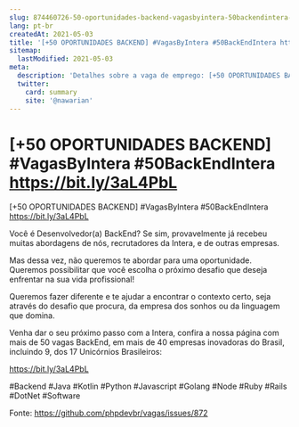 ```yaml
---
slug: 874460726-50-oportunidades-backend-vagasbyintera-50backendintera-httpsbitly3al4pbl
lang: pt-br
createdAt: 2021-05-03
title: '[+50 OPORTUNIDADES BACKEND] #VagasByIntera #50BackEndIntera https://bit.ly/3aL4PbL - Vaga de Emprego'
sitemap:
  lastModified: 2021-05-03
meta:
  description: 'Detalhes sobre a vaga de emprego: [+50 OPORTUNIDADES BACKEND] #VagasByIntera #50BackEndIntera https://bit.ly/3aL4PbL'
  twitter:
    card: summary
    site: '@nawarian'
---
```


# [+50 OPORTUNIDADES BACKEND] #VagasByIntera #50BackEndIntera https://bit.ly/3aL4PbL

[+50 OPORTUNIDADES BACKEND] #VagasByIntera #50BackEndIntera
https://bit.ly/3aL4PbL

Você é Desenvolvedor(a) BackEnd? Se sim, provavelmente já recebeu muitas abordagens de nós, recrutadores da Intera, e de outras empresas.

Mas dessa vez, não queremos te abordar para uma oportunidade. Queremos possibilitar que você escolha o próximo desafio que deseja enfrentar na sua vida profissional!

Queremos fazer diferente e te ajudar a encontrar o contexto certo, seja através do desafio que procura, da empresa dos sonhos ou da linguagem que domina.

Venha dar o seu próximo passo com a Intera, confira a nossa página com mais de 50 vagas BackEnd, em mais de 40 empresas inovadoras do Brasil, incluindo 9, dos 17 Unicórnios Brasileiros:

https://bit.ly/3aL4PbL

#Backend #Java #Kotlin #Python #Javascript #Golang #Node #Ruby #Rails #DotNet #Software

Fonte: https://github.com/phpdevbr/vagas/issues/872